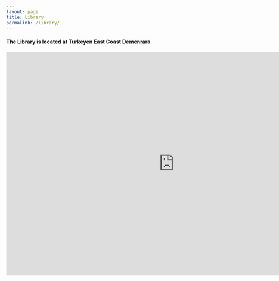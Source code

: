 ```yaml
---
layout: page
title: Library 
permalink: /library/
---
```


#### The Library is located at Turkeyen East Coast Demenrara


<iframe width="900" height="600" src="https://www.youtube.com/embed/XgG6Io3hRXQ?si=bEMh7wTf7ydVfgdt" title="YouTube video player" frameborder="0" allow="accelerometer; autoplay; clipboard-write; encrypted-media; gyroscope; picture-in-picture; web-share" referrerpolicy="strict-origin-when-cross-origin" allowfullscreen></iframe>
